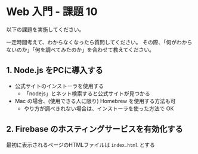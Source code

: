 # Web 入門 - 課題 10
以下の課題を実施してください。

一定時間考えて、わからなくなったら質問してください。
その際、「何がわからないのか」「何を調べてみたのか」を合わせて教えてください。

## 1. Node.js をPCに導入する

- 公式サイトのインストーラを使用する
  - 「nodejs」とネット検索すると公式サイトが見つかる
- Mac の場合、(使用できる人に限り) Homebrew を使用する方法も可
  - やり方が調べきれない場合は、インストーラを使った方法で OK

## 2. Firebase のホスティングサービスを有効化する
最初に表示されるページのHTMLファイルは `index.html` とする
